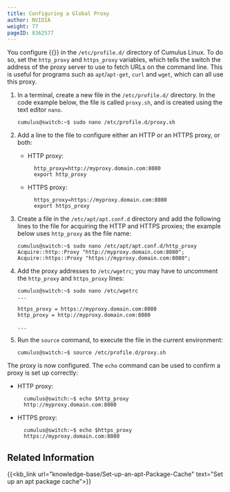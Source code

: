 ```yaml
---
title: Configuring a Global Proxy
author: NVIDIA
weight: 77
pageID: 8362577
---
```


You configure {{<exlink url="https://wiki.archlinux.org/index.php/proxy_settings" text="global HTTP and HTTPS proxies">}} in the `/etc/profile.d/` directory of Cumulus Linux. To do so, set the `http_proxy` and `https_proxy` variables, which tells the switch the address of the proxy server to use to fetch URLs on the command line. This is useful for programs such as `apt`/`apt-get`, `curl` and `wget`, which can all use this proxy.

1.  In a terminal, create a new file in the `/etc/profile.d/` directory. In the code example below, the file is called `proxy.sh`, and is created using the text editor `nano`.

        cumulus@switch:~$ sudo nano /etc/profile.d/proxy.sh

2.  Add a line to the file to configure either an HTTP or an HTTPS proxy, or both:

    - HTTP proxy:

            http_proxy=http://myproxy.domain.com:8080
            export http_proxy

    - HTTPS proxy:

            https_proxy=https://myproxy.domain.com:8080
            export https_proxy

3.  Create a file in the `/etc/apt/apt.conf.d` directory and add the following lines to the file for acquiring the HTTP and HTTPS proxies; the example below uses `http_proxy` as the file name:

        cumulus@switch:~$ sudo nano /etc/apt/apt.conf.d/http_proxy
        Acquire::http::Proxy "http://myproxy.domain.com:8080";
        Acquire::https::Proxy "https://myproxy.domain.com:8080";

4.  Add the proxy addresses to `/etc/wgetrc`; you may have to uncomment the `http_proxy` and `https_proxy` lines:

        cumulus@switch:~$ sudo nano /etc/wgetrc
        ...
         
        https_proxy = https://myproxy.domain.com:8080
        http_proxy = http://myproxy.domain.com:8080
         
        ...

5.  Run the `source` command, to execute the file in the current environment:

        cumulus@switch:~$ source /etc/profile.d/proxy.sh

The proxy is now configured. The `echo` command can be used to confirm a proxy is set up correctly:

- HTTP proxy:

        cumulus@switch:~$ echo $http_proxy
        http://myproxy.domain.com:8080

- HTTPS proxy:

        cumulus@switch:~$ echo $https_proxy
        https://myproxy.domain.com:8080

## Related Information

{{<kb_link url="knowledge-base/Set-up-an-apt-Package-Cache" text="Set up an apt package cache">}}
